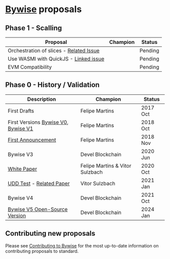 # [Bywise][bywise_v5] proposals

## Phase 1 - Scalling

| Proposal                                                      | Champion                         | Status    |
| ------------------------------------------------------------- | -------------------------------- | --------- |
| Orchestration of slices - [Related Issue][issue26]            |                                  | Pending   |
| Use WASMI with QuickJS - [Linked issue][issue32]              |                                  | Pending   |
| EVM Compatibility                                             |                                  | Pending   |

## Phase 0 - History / Validation

| Description                                                   | Champion                         | Status    |
| ------------------------------------------------------------- | -------------------------------- | --------- |
| First Drafts                                                  | Felipe Martins                   | 2017 Oct  |
| First Versions [Bywise V0][bywise_v0], [Bywise V1][bywise_v1] | Felipe Martins                   | 2018 Oct  |
| [First Announcement][bitcointalk]                             | Felipe Martins                   | 2018 Nov  |
| Bywise V3                                                     | Devel Blockchain                 | 2020 Jun  |
| [White Paper][whitepaper]                                     | Felipe Martins & Vitor Sulzbach  | 2020 Oct  |
| [UDD Test][bywise_udd_test] - [Related Paper][P2P2013_041]    | Vitor Sulzbach                   | 2021 Jan  |
| Bywise V4                                                     | Devel Blockchain                 | 2021 Oct  |
| [Bywise V5 Open-Source Version][bywise_v5]                    | Devel Blockchain                 | 2024 Jan  |

## Contributing new proposals

Please see [Contributing to Bywise](https://github.com/DevelBlockchain/bywise/blob/main/docs/design/Contributing.md) for the most up-to-date information on contributing proposals to standard.

[issue32]: https://github.com/DevelBlockchain/bywise/issues/32
[issue26]: https://github.com/DevelBlockchain/bywise/issues/26
[P2P2013_041]: https://www.dpss.inesc-id.pt/~ler/docencia/rcs1314/papers/P2P2013_041.pdf
[issues_32]: https://github.com/DevelBlockchain/bywise/issues/32
[bywise_v5]: https://github.com/DevelBlockchain/bywise
[bywise_v0]: https://gitlab.com/felipebrasil93/moeda-virtual
[bywise_v1]: https://gitlab.com/felipebrasil93/bywise
[bitcointalk]: https://bitcointalk.org/index.php?topic=5077970.new#new
[whitepaper]: https://bywise.org/assets/whitepaper.pdf
[bywise_udd_test]: https://www.youtube.com/watch?v=qOd89rpA82w

